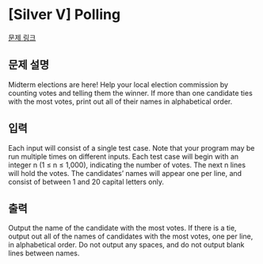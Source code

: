 # [Silver V] Polling

[문제 링크](https://www.acmicpc.net/problem/11235) 

## 문제 설명

<p>Midterm elections are here! Help your local election commission by counting votes and telling them the winner. If more than one candidate ties with the most votes, print out all of their names in alphabetical order.</p>

## 입력 

 <p>Each input will consist of a single test case. Note that your program may be run multiple times on different inputs. Each test case will begin with an integer n (1 ≤ n ≤ 1,000), indicating the number of votes. The next n lines will hold the votes. The candidates’ names will appear one per line, and consist of between 1 and 20 capital letters only.</p>

## 출력 

 <p>Output the name of the candidate with the most votes. If there is a tie, output out all of the names of candidates with the most votes, one per line, in alphabetical order. Do not output any spaces, and do not output blank lines between names.</p>

